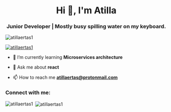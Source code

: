 <h1 align="center">Hi 👋, I'm Atilla</h1>
<h3 align="center">Junior Developer | Mostly busy spilling water on my keyboard.</h3>

<p align="left"> <img src="https://komarev.com/ghpvc/?username=atillaertas1&label=Profile%20views&color=0e75b6&style=flat" alt="atillaertas1" /> </p>

<p align="left"> <a href="https://github.com/ryo-ma/github-profile-trophy"><img src="https://github-profile-trophy.vercel.app/?username=atillaertas1" alt="atillaertas1" /></a> </p>

- 🌱 I’m currently learning **Microservices architecture**

- 💬 Ask me about **react**

- 📫 How to reach me **atillaertas@protonmail.com**

<h3 align="left">Connect with me:</h3>
<p align="left">
</p>

<p><img align="left" src="https://github-readme-stats.vercel.app/api/top-langs?username=atillaertas1&show_icons=true&locale=en&layout=compact" alt="atillaertas1" /></p>

<p>&nbsp;<img align="center" src="https://github-readme-stats.vercel.app/api?username=atillaertas1&show_icons=true&locale=en" alt="atillaertas1" /></p>

